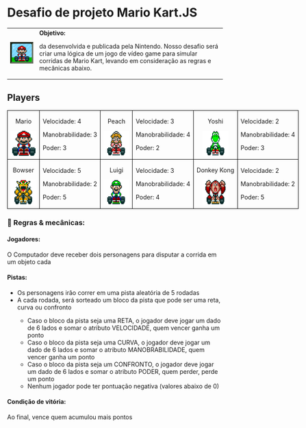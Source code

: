<h1>Desafio de projeto Mario Kart.JS</h1>
<table>
  <tr>
    <td>
      <img src="docs/header.gif" alt="Mario Kart" width="200">
    </td>
    <td>
        <b>Objetivo:</b>
        <p>da desenvolvida e publicada pela Nintendo. Nosso desafio será criar uma lógica de um jogo de vídeo game para simular corridas de Mario Kart, levando em consideração as regras e mecânicas abaixo.</p>
    </td>
  </tr>
</table>
<h2>Players</h2>
<table style="border-collapse: collapse; width: 800px; margin: 0;">
    <tr>
        <td style="border: 1px solid black; text-align: center;">
            <p>Mario</p>
            <img src="Simulador-Mario-Kart/docs/mario.gif" alt="Mario Kart" width="60" height="60">
        </td>
        <td style="border: 1px solid black; text-align: justify;">
            <p>Velocidade: 4</p>
            <p>Manobrabilidade: 3</p>
            <p>Poder: 3</p>
        </td>
        <td style="border: 1px solid black; text-align: center;">
            <p>Peach</p>
            <img src="Simulador-Mario-Kart/docs/peach.gif" alt="Peach" width="60" height="60">
        </td>
        <td style="border: 1px solid black; text-align: justify;">
            <p>Velocidade: 3</p>
            <p>Manobrabilidade: 4</p>
            <p>Poder: 2</p>
        </td>
        <td style="border: 1px solid black; text-align: center;">
            <p>Yoshi</p>
            <img src="Simulador-Mario-Kart/docs/yoshi.gif" alt="Yoshi" width="60" height="60">
        </td>
        <td style="border: 1px solid black; text-align: justify;">
            <p>Velocidade: 2</p>
            <p>Manobrabilidade: 4</p>
            <p>Poder: 3</p>
        </td>
    </tr>
    <tr>
        <td style="border: 1px solid black; text-align: center;">
            <p>Bowser</p>
            <img src="Simulador-Mario-Kart/docs/bowser.gif" alt="Bowser" width="60" height="60">
        </td>
        <td style="border: 1px solid black; text-align: justify;">
            <p>Velocidade: 5</p>
            <p>Manobrabilidade: 2</p>
            <p>Poder: 5</p>
        </td>
        <td style="border: 1px solid black; text-align: center;">
            <p>Luigi</p>
            <img src="Simulador-Mario-Kart/docs/luigi.gif" alt="Luigi" width="60" height="60">
        </td>
        <td style="border: 1px solid black; text-align: justify;">
            <p>Velocidade: 3</p>
            <p>Manobrabilidade: 4</p>
            <p>Poder: 4</p>
        </td>
        <td style="border: 1px solid black; text-align: center;">
            <p>Donkey Kong</p>
            <img src="Simulador-Mario-Kart/docs/dk.gif" alt="DK" width="60" height="60">
        </td>
        <td style="border: 1px solid black; text-align: justify;">
            <p>Velocidade: 2</p>
            <p>Manobrabilidade: 2</p>
            <p>Poder: 5</p>
        </td>
    </tr>
</table>
<h3>🎯 Regras & mecânicas:</h3>
<h4>Jogadores: </h4>
<p>O Computador deve receber dois personagens para disputar a corrida em um objeto cada</p>
<h4>Pistas: </h4>
<ul>
    <li>Os personagens irão correr em uma pista aleatória de 5 rodadas</li>
    <li>A cada rodada, será sorteado um bloco da pista que pode ser uma reta, curva ou confronto</li>
    <ul>
        <li>Caso o bloco da pista seja uma RETA, o jogador deve jogar um dado de 6 lados e somar o atributo VELOCIDADE, quem vencer ganha um ponto</li>
        <li>Caso o bloco da pista seja uma CURVA, o jogador deve jogar um dado de 6 lados e somar o atributo MANOBRABILIDADE, quem vencer ganha um ponto</li>
        <li>Caso o bloco da pista seja um CONFRONTO, o jogador deve jogar um dado de 6 lados e somar o atributo PODER, quem perder, perde um ponto</li>
        <li>Nenhum jogador pode ter pontuação negativa (valores abaixo de 0)</li>
    </ul>
</ul>
<h4>Condição de vitória:</h4>
<p>Ao final, vence quem acumulou mais pontos</p>
